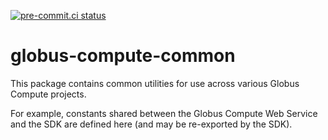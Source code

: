 [![pre-commit.ci status](https://results.pre-commit.ci/badge/github/globus/globus-compute-common/main.svg)](https://results.pre-commit.ci/latest/github/globus/globus-compute-common/main)

# globus-compute-common

This package contains common utilities for use across various Globus Compute projects.

For example, constants shared between the Globus Compute Web Service and the SDK are
defined here (and may be re-exported by the SDK).
